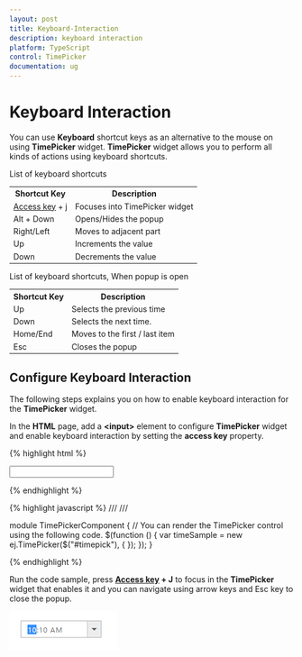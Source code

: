 ```yaml
---
layout: post
title: Keyboard-Interaction
description: keyboard interaction
platform: TypeScript
control: TimePicker
documentation: ug
---
```


# Keyboard Interaction

You can use **Keyboard** shortcut keys as an alternative to the mouse on using **TimePicker** widget. **TimePicker** widget allows you to perform all kinds of actions using keyboard shortcuts.

List of keyboard shortcuts

<table>
    <tr>
        <th>
            Shortcut Key
        </th>
        <th>
            Description
        </th>
    </tr>
    <tr>
        <td>
            <a href="http://en.wikipedia.org/wiki/Access_key">Access key</a> + j
        </td>
        <td>
            Focuses into TimePicker widget
        </td>
    </tr>
    <tr>
        <td>
            Alt + Down
        </td>
        <td>
            Opens/Hides the popup
        </td>
    </tr>
    <tr>
        <td>
            Right/Left
        </td>
        <td>
            Moves to adjacent part
        </td>
    </tr>
    <tr>
        <td>
            Up
        </td>
        <td>
            Increments the value
        </td>
    </tr>
    <tr>
        <td>
            Down
        </td>
        <td>
            Decrements the value
        </td>
    </tr>
</table>


List of keyboard shortcuts, When popup is open

<table>
    <tr>
        <th>
            Shortcut Key
        </th>
        <th>
            Description
        </th>
    </tr>
    <tr>
        <td>
            Up
        </td>
        <td>
            Selects the previous time
        </td>
    </tr>
    <tr>
        <td>
            Down
        </td>
        <td>
            Selects the next time.
        </td>
    </tr>
    <tr>
        <td>
            Home/End
        </td>
        <td>
            Moves to the first / last item
        </td>
    </tr>
    <tr>
        <td>
            Esc
        </td>
        <td>
            Closes the popup
        </td>
    </tr>
</table>

## Configure Keyboard Interaction

The following steps explains you on how to enable keyboard interaction for the **TimePicker** widget.

In the **HTML** page, add a **&lt;input&gt;** element to configure **TimePicker** widget and enable keyboard interaction by setting the **access key** property.

{% highlight html %}

<input type="text" id="time" accesskey="j"/>

{% endhighlight %}

{% highlight javascript %}
/// <reference path="tsfiles/jquery.d.ts" />
/// <reference path="tsfiles/ej.web.all.d.ts" />

module TimePickerComponent {
    // You can render the TimePicker control using the following code.
    $(function () {
         var timeSample = new ej.TimePicker($("#timepick"), {
    });
});
}

{% endhighlight %}

Run the code sample, press **[Access key](http://en.wikipedia.org/wiki/Access_key) + J** to focus in the **TimePicker** widget that enables it and you can navigate using arrow keys and Esc key to close the popup.



![](Keyboard-Interaction_images/Keyboard-Interaction_img1.png) 

